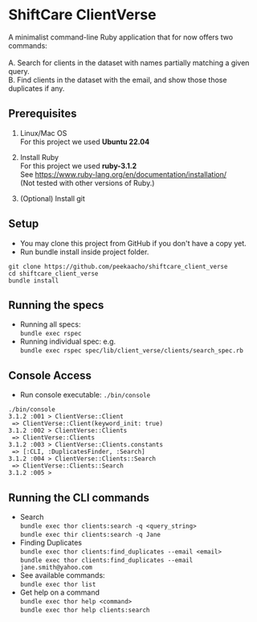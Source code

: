 # ShiftCare ClientVerse


A minimalist command-line Ruby application that for now offers two commands: <br><br>
A. Search for clients in the dataset with names partially matching a given query. <br>
B. Find clients in the dataset with the email, and show those those duplicates if any.


## Prerequisites
1. Linux/Mac OS <br>
  For this project we used **Ubuntu 22.04**

2. Install Ruby <br>
  For this project we used **ruby-3.1.2** <br>
  See https://www.ruby-lang.org/en/documentation/installation/ <br>
  (Not tested with other versions of Ruby.)


3. (Optional) Install git


## Setup
* You may clone this project from GitHub if you don't have a copy yet. <br>
* Run bundle install inside project folder.
```
git clone https://github.com/peekaacho/shiftcare_client_verse
cd shiftcare_client_verse
bundle install
```


## Running the specs
* Running all specs: <br>
`bundle exec rspec`
* Running individual spec: e.g. <br>
`bundle exec rspec spec/lib/client_verse/clients/search_spec.rb`


## Console Access
* Run console executable:  `./bin/console` <br>
```
./bin/console 
3.1.2 :001 > ClientVerse::Client
 => ClientVerse::Client(keyword_init: true) 
3.1.2 :002 > ClientVerse::Clients
 => ClientVerse::Clients 
3.1.2 :003 > ClientVerse::Clients.constants
 => [:CLI, :DuplicatesFinder, :Search] 
3.1.2 :004 > ClientVerse::Clients::Search
 => ClientVerse::Clients::Search 
3.1.2 :005 > 

```


## Running the CLI commands
* Search <br>
`bundle exec thor clients:search -q <query_string>` <br>
`bundle exec thir clients:search -q Jane` <br>
* Finding Duplicates <br>
`bundle exec thor clients:find_duplicates --email <email>` <br>
`bundle exec thor clients:find_duplicates --email jane.smith@yahoo.com` <br>
* See available commands: <br>
`bundle exec thor list` <br>
* Get help on a command <br>
`bundle exec thor help <command>` <br>
`bundle exec thor help clients:search` <br>

